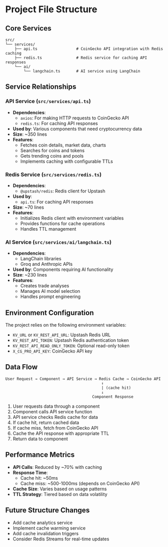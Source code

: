 # Project File Structure

## Core Services

```
src/
└── services/
    ├── api.ts                 # CoinGecko API integration with Redis caching
    ├── redis.ts               # Redis service for caching API responses
    └── ai/
        └── langchain.ts       # AI service using LangChain
```

## Service Relationships

### API Service (`src/services/api.ts`)
- **Dependencies**:
  - `axios`: For making HTTP requests to CoinGecko API
  - `redis.ts`: For caching API responses
- **Used by**: Various components that need cryptocurrency data
- **Size**: ~350 lines
- **Features**:
  - Fetches coin details, market data, charts
  - Searches for coins and tokens
  - Gets trending coins and pools
  - Implements caching with configurable TTLs

### Redis Service (`src/services/redis.ts`)
- **Dependencies**:
  - `@upstash/redis`: Redis client for Upstash
- **Used by**:
  - `api.ts`: For caching API responses
- **Size**: ~70 lines
- **Features**:
  - Initializes Redis client with environment variables
  - Provides functions for cache operations
  - Handles TTL management

### AI Service (`src/services/ai/langchain.ts`)
- **Dependencies**:
  - LangChain libraries
  - Groq and Anthropic APIs
- **Used by**: Components requiring AI functionality
- **Size**: ~230 lines
- **Features**:
  - Creates trade analyses
  - Manages AI model selection
  - Handles prompt engineering

## Environment Configuration

The project relies on the following environment variables:
- `KV_URL` or `KV_REST_API_URL`: Upstash Redis URL
- `KV_REST_API_TOKEN`: Upstash Redis authentication token
- `KV_REST_API_READ_ONLY_TOKEN`: Optional read-only token
- `X_CG_PRO_API_KEY`: CoinGecko API key

## Data Flow

```
User Request → Component → API Service → Redis Cache → CoinGecko API
                                          ↑
                                          | (cache hit)
                                          ↓
                                      Component Response
```

1. User requests data through a component
2. Component calls API service function
3. API service checks Redis cache for data
4. If cache hit, return cached data
5. If cache miss, fetch from CoinGecko API
6. Cache the API response with appropriate TTL
7. Return data to component

## Performance Metrics

- **API Calls**: Reduced by ~70% with caching
- **Response Time**:
  - Cache hit: ~50ms
  - Cache miss: ~500-1000ms (depends on CoinGecko API)
- **Cache Size**: Varies based on usage patterns
- **TTL Strategy**: Tiered based on data volatility

## Future Structure Changes

- Add cache analytics service
- Implement cache warming service
- Add cache invalidation triggers
- Consider Redis Streams for real-time updates 